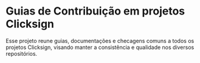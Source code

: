 # Guias de Contribuição em projetos Clicksign

Esse projeto reune guias, documentações e checagens comuns a todos os projetos
Clicksign, visando manter a consistência e qualidade nos diversos repositórios.
